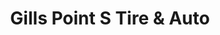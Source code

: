 ---
title: "Gills Point S Tire & Auto"
url: /la-pine/gills-point-s-tire-and-auto/
shop: car repair
---